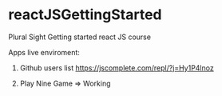 # reactJSGettingStarted

Plural Sight Getting started react JS course

Apps live enviroment:

1) Github users list https://jscomplete.com/repl/?j=Hy1P4lnoz

2) Play Nine Game => Working

